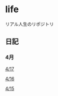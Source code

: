 # life
リアル人生のリポジトリ
## 日記
### 4月
[4/17](./diary_2025-0417.md)

[4/16](./diary_2025-0416.md)

[4/15](./diary_2025-0415.md)
